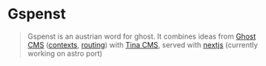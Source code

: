 

# Gspenst

> Gspenst is an austrian word for ghost. It combines ideas from [Ghost CMS](url) ([contexts](https://ghost.org/docs/themes/contexts/), [routing](https://ghost.org/docs/themes/routing/)) with [Tina CMS](url), served with [nextjs](https://nextjs.org/) (currently working on astro port)
